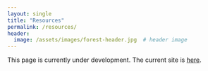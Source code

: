 ```yaml
---
layout: single
title: "Resources"
permalink: /resources/
header:
  image: /assets/images/forest-header.jpg  # header image
---
```


This page is currently under development. The current site is [here](https://sites.google.com/site/forestecoclimlab/home).